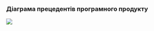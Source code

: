 ### Діаграма прецедентів програмного продукту
![](https://github.com/oleksandrblazhko/eai205-shapovalova/blob/with_laboratory_work_2/1.3-SoftwareUserRequirements/1.3.3-UseCaseDiagram/%D0%94%D0%B8%D0%B0%D0%B3%D1%80%D0%B0%D0%BC%D0%BC%D0%B0%20%D0%B1%D0%B5%D0%B7%20%D0%BD%D0%B0%D0%B7%D0%B2%D0%B0%D0%BD%D0%B8%D1%8F.drawio.png)
